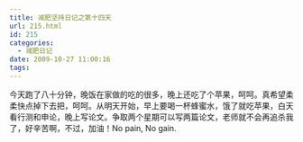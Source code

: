 ```yaml
---
title: 减肥坚持日记之第十四天
url: 215.html
id: 215
categories:
  - 减肥日记
date: 2009-10-27 11:00:16
tags:
---
```


今天跑了八十分钟，晚饭在家做的吃的很多，晚上还吃了个苹果，呵呵。真希望柔柔快点掉下去把，呵呵。从明天开始，早上要喝一杯蜂蜜水，饿了就吃苹果，白天看行测和申论，晚上写论文。争取两个星期可以写两篇论文，老师就不会再追杀我了，好辛苦啊，不过，加油！No pain, No gain.